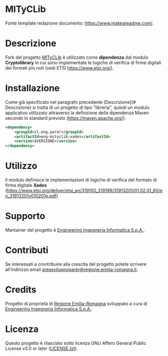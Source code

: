 # MITyCLib

Fonte template redazione documento:  https://www.makeareadme.com/.


# Descrizione

Fork del progetto [MITyCLib](https://github.com/gdiazs/MITyCLib) è utilizzato come **dipendenza** dal modulo **Cryptolibrary** in cui sono implementate le logiche di verifica di firme digitali dei formati più noti (vedi ETSI https://www.etsi.org/).

# Installazione

Come già specificato nel paragrafo precedente [Descrizione](# Descrizione) si tratta di un progetto di tipo "libreria", quindi un modulo applicativo utilizzato attraverso la definzione della dipendenza Maven secondo lo standard previsto (https://maven.apache.org/): 

```xml
<dependency>
    <groupId>it.eng.parer</groupId>
    <artifactId>eng-mityclib-xades</artifactId>
    <version>$VERSIONE</version>
</dependency>
```

# Utilizzo

Il modulo definisce le implementazioni di logiche di verifica del formato di firma digitale **Xades** (https://www.etsi.org/deliver/etsi_en/319100_319199/31913201/01.02.01_60/en_31913201v010201p.pdf)

# Supporto

Mantainer del progetto è [Engineering Ingegneria Informatica S.p.A.](https://www.eng.it/).

# Contributi

Se interessati a crontribuire alla crescita del progetto potete scrivere all'indirizzo email <a href="mailto:areasviluppoparer@regione.emilia-romagna.it">areasviluppoparer@regione.emilia-romagna.it</a>.

# Credits

Progetto di proprietà di [Regione Emilia-Romagna](https://www.regione.emilia-romagna.it/) sviluppato a cura di [Engineering Ingegneria Informatica S.p.A.](https://www.eng.it/).

# Licenza

Questo progetto è rilasciato sotto licenza GNU Affero General Public License v3.0 or later ([LICENSE.txt](LICENSE.txt)).
